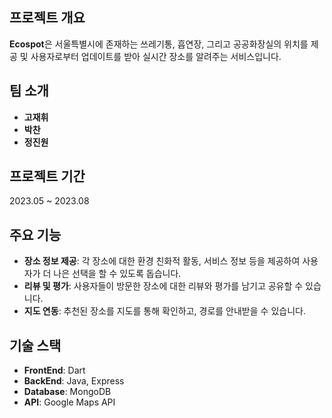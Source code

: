 ## 프로젝트 개요
**Ecospot**은 서울특별시에 존재하는 쓰레기통, 흡연장, 그리고 공공화장실의 위치를 제공 및 사용자로부터 업데이트를 받아 실시간 장소를 알려주는 서비스입니다.

## 팀 소개
- **고재휘** 
- **박찬**
- **정진원**

## 프로젝트 기간
2023.05 ~ 2023.08

## 주요 기능
- **장소 정보 제공**: 각 장소에 대한 환경 친화적 활동, 서비스 정보 등을 제공하여 사용자가 더 나은 선택을 할 수 있도록 돕습니다.
- **리뷰 및 평가**: 사용자들이 방문한 장소에 대한 리뷰와 평가를 남기고 공유할 수 있습니다.
- **지도 연동**: 추천된 장소를 지도를 통해 확인하고, 경로를 안내받을 수 있습니다.

## 기술 스택
- **FrontEnd**: Dart
- **BackEnd**: Java, Express
- **Database**: MongoDB
- **API**: Google Maps API
